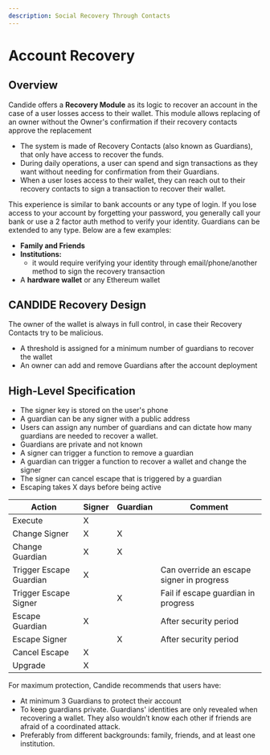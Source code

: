 ```yaml
---
description: Social Recovery Through Contacts
---
```


# Account Recovery

## Overview

Candide offers a **Recovery Module** as its logic to recover an account in the case of a user losses access to their wallet.
This module allows replacing of an owner without the Owner's confirmation if their recovery contacts approve the replacement

- The system is made of Recovery Contacts (also known as Guardians), that only have access to recover the funds.
- During daily operations, a user can spend and sign transactions as they want without needing for confirmation from their Guardians.
- When a user loses access to their wallet, they can reach out to their recovery contacts to sign a transaction to recover their wallet.

This experience is similar to bank accounts or any type of login. If you lose access to your account by forgetting your password, you generally call your bank or use a 2 factor auth method to verify your identity. Guardians can be extended to any type. Below are a few examples:

* **Family and Friends**
* **Institutions:**
  * it would require verifying your identity through email/phone/another method to sign the recovery transaction
* A **hardware wallet** or any Ethereum wallet

## CANDIDE Recovery Design

The owner of the wallet is always in full control, in case their Recovery Contacts try to be malicious.&#x20;

- A threshold is assigned for a minimum number of guardians to recover the wallet
- An owner can add and remove Guardians after the account deployment

## High-Level Specification

* The signer key is stored on the user's phone
* A guardian can be any signer with a public address
* Users can assign any number of guardians and can dictate how many guardians are needed to recover a wallet.
* Guardians are private and not known
* A signer can trigger a function to remove a guardian
* A guardian can trigger a function to recover a wallet and change the signer
* The signer can cancel escape that is triggered by a guardian
* Escaping takes X days before being active

| Action                  | Signer | Guardian | Comment                                   |
| ----------------------- | ------ | -------- | ----------------------------------------- |
| Execute                 | X      |          |                                           |
| Change Signer           | X      | X        |                                           |
| Change Guardian         | X      | X        |                                           |
| Trigger Escape Guardian | X      |          | Can override an escape signer in progress |
| Trigger Escape Signer   |        | X        | Fail if escape guardian in progress       |
| Escape Guardian         | X      |          | After security period                     |
| Escape Signer           |        | X        | After security period                     |
| Cancel Escape           | X      |          |                                           |
| Upgrade                 | X      |          |                                           |



For maximum protection, Candide recommends that users have:

* At minimum 3 Guardians to protect their account
* To keep guardians private. Guardians' identities are only revealed when recovering a wallet. They also wouldn’t know each other if friends are afraid of a coordinated attack.
* Preferably from different backgrounds: family, friends, and at least one institution.
